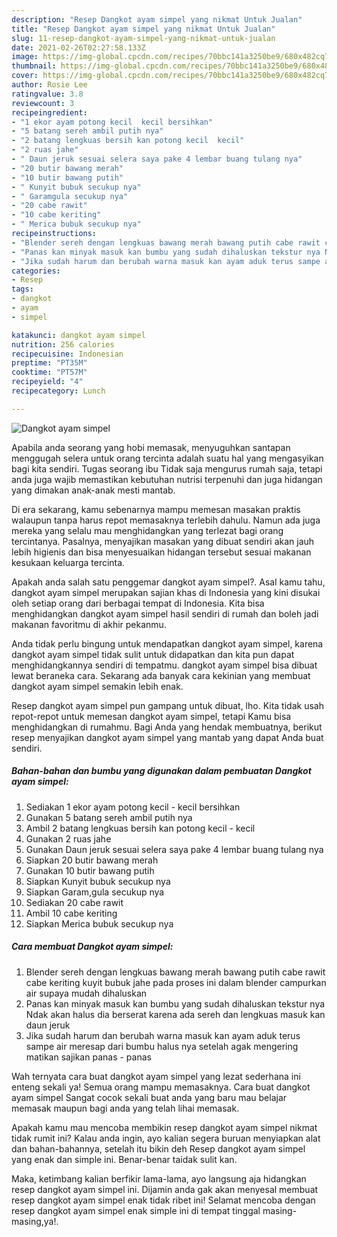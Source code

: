```yaml
---
description: "Resep Dangkot ayam simpel yang nikmat Untuk Jualan"
title: "Resep Dangkot ayam simpel yang nikmat Untuk Jualan"
slug: 11-resep-dangkot-ayam-simpel-yang-nikmat-untuk-jualan
date: 2021-02-26T02:27:58.133Z
image: https://img-global.cpcdn.com/recipes/70bbc141a3250be9/680x482cq70/dangkot-ayam-simpel-foto-resep-utama.jpg
thumbnail: https://img-global.cpcdn.com/recipes/70bbc141a3250be9/680x482cq70/dangkot-ayam-simpel-foto-resep-utama.jpg
cover: https://img-global.cpcdn.com/recipes/70bbc141a3250be9/680x482cq70/dangkot-ayam-simpel-foto-resep-utama.jpg
author: Rosie Lee
ratingvalue: 3.8
reviewcount: 3
recipeingredient:
- "1 ekor ayam potong kecil  kecil bersihkan"
- "5 batang sereh ambil putih nya"
- "2 batang lengkuas bersih kan potong kecil  kecil"
- "2 ruas jahe"
- " Daun jeruk sesuai selera saya pake 4 lembar buang tulang nya"
- "20 butir bawang merah"
- "10 butir bawang putih"
- " Kunyit bubuk secukup nya"
- " Garamgula secukup nya"
- "20 cabe rawit"
- "10 cabe keriting"
- " Merica bubuk secukup nya"
recipeinstructions:
- "Blender sereh dengan lengkuas bawang merah bawang putih cabe rawit cabe keriting kuyit bubuk jahe pada proses ini dalam blender campurkan air supaya mudah dihaluskan"
- "Panas kan minyak masuk kan bumbu yang sudah dihaluskan tekstur nya Ndak akan halus dia berserat karena ada sereh dan lengkuas masuk kan daun jeruk"
- "Jika sudah harum dan berubah warna masuk kan ayam aduk terus sampe air meresap dari bumbu halus nya setelah agak mengering matikan sajikan panas - panas"
categories:
- Resep
tags:
- dangkot
- ayam
- simpel

katakunci: dangkot ayam simpel 
nutrition: 256 calories
recipecuisine: Indonesian
preptime: "PT35M"
cooktime: "PT57M"
recipeyield: "4"
recipecategory: Lunch

---
```



![Dangkot ayam simpel](https://img-global.cpcdn.com/recipes/70bbc141a3250be9/680x482cq70/dangkot-ayam-simpel-foto-resep-utama.jpg)

Apabila anda seorang yang hobi memasak, menyuguhkan santapan menggugah selera untuk orang tercinta adalah suatu hal yang mengasyikan bagi kita sendiri. Tugas seorang ibu Tidak saja mengurus rumah saja, tetapi anda juga wajib memastikan kebutuhan nutrisi terpenuhi dan juga hidangan yang dimakan anak-anak mesti mantab.

Di era  sekarang, kamu sebenarnya mampu memesan masakan praktis walaupun tanpa harus repot memasaknya terlebih dahulu. Namun ada juga mereka yang selalu mau menghidangkan yang terlezat bagi orang tercintanya. Pasalnya, menyajikan masakan yang dibuat sendiri akan jauh lebih higienis dan bisa menyesuaikan hidangan tersebut sesuai makanan kesukaan keluarga tercinta. 



Apakah anda salah satu penggemar dangkot ayam simpel?. Asal kamu tahu, dangkot ayam simpel merupakan sajian khas di Indonesia yang kini disukai oleh setiap orang dari berbagai tempat di Indonesia. Kita bisa menghidangkan dangkot ayam simpel hasil sendiri di rumah dan boleh jadi makanan favoritmu di akhir pekanmu.

Anda tidak perlu bingung untuk mendapatkan dangkot ayam simpel, karena dangkot ayam simpel tidak sulit untuk didapatkan dan kita pun dapat menghidangkannya sendiri di tempatmu. dangkot ayam simpel bisa dibuat lewat beraneka cara. Sekarang ada banyak cara kekinian yang membuat dangkot ayam simpel semakin lebih enak.

Resep dangkot ayam simpel pun gampang untuk dibuat, lho. Kita tidak usah repot-repot untuk memesan dangkot ayam simpel, tetapi Kamu bisa menghidangkan di rumahmu. Bagi Anda yang hendak membuatnya, berikut resep menyajikan dangkot ayam simpel yang mantab yang dapat Anda buat sendiri.

<!--inarticleads1-->

##### Bahan-bahan dan bumbu yang digunakan dalam pembuatan Dangkot ayam simpel:

1. Sediakan 1 ekor ayam potong kecil - kecil bersihkan
1. Gunakan 5 batang sereh ambil putih nya
1. Ambil 2 batang lengkuas bersih kan potong kecil - kecil
1. Gunakan 2 ruas jahe
1. Gunakan  Daun jeruk sesuai selera saya pake 4 lembar buang tulang nya
1. Siapkan 20 butir bawang merah
1. Gunakan 10 butir bawang putih
1. Siapkan  Kunyit bubuk secukup nya
1. Siapkan  Garam,gula secukup nya
1. Sediakan 20 cabe rawit
1. Ambil 10 cabe keriting
1. Siapkan  Merica bubuk secukup nya




<!--inarticleads2-->

##### Cara membuat Dangkot ayam simpel:

1. Blender sereh dengan lengkuas bawang merah bawang putih cabe rawit cabe keriting kuyit bubuk jahe pada proses ini dalam blender campurkan air supaya mudah dihaluskan
1. Panas kan minyak masuk kan bumbu yang sudah dihaluskan tekstur nya Ndak akan halus dia berserat karena ada sereh dan lengkuas masuk kan daun jeruk
1. Jika sudah harum dan berubah warna masuk kan ayam aduk terus sampe air meresap dari bumbu halus nya setelah agak mengering matikan sajikan panas - panas




Wah ternyata cara buat dangkot ayam simpel yang lezat sederhana ini enteng sekali ya! Semua orang mampu memasaknya. Cara buat dangkot ayam simpel Sangat cocok sekali buat anda yang baru mau belajar memasak maupun bagi anda yang telah lihai memasak.

Apakah kamu mau mencoba membikin resep dangkot ayam simpel nikmat tidak rumit ini? Kalau anda ingin, ayo kalian segera buruan menyiapkan alat dan bahan-bahannya, setelah itu bikin deh Resep dangkot ayam simpel yang enak dan simple ini. Benar-benar taidak sulit kan. 

Maka, ketimbang kalian berfikir lama-lama, ayo langsung aja hidangkan resep dangkot ayam simpel ini. Dijamin anda gak akan menyesal membuat resep dangkot ayam simpel enak tidak ribet ini! Selamat mencoba dengan resep dangkot ayam simpel enak simple ini di tempat tinggal masing-masing,ya!.

